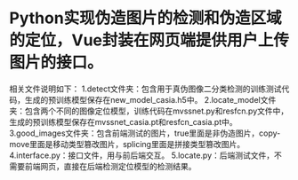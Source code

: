 # Python实现伪造图片的检测和伪造区域的定位，Vue封装在网页端提供用户上传图片的接口。
相关文件说明如下：
1.detect文件夹：包含用于真伪图像二分类检测的训练测试代码，生成的预训练模型保存在new_model_casia.h5中。
2.locate_model文件夹：包含两个不同的图像定位模型，训练代码在mvssnet.py和resfcn.py文件中，生成的预训练模型保存在mvssnet_casia.pt和resfcn_casia.pt中。
3.good_images文件夹：包含前端测试的图片，true里面是非伪造图片，copy-move里面是移动类型篡改图片，splicing里面是拼接类型篡改图片。
4.interface.py：接口文件，用与前后端交互。
5.locate.py：后端测试文件，不需要前端网页，直接在后端检测定位模型的检测结果。
